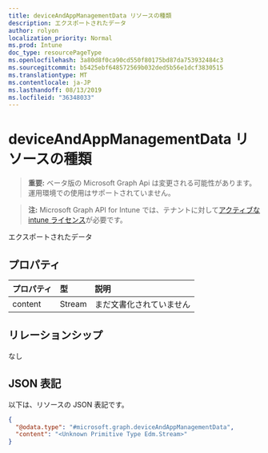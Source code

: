 ```yaml
---
title: deviceAndAppManagementData リソースの種類
description: エクスポートされたデータ
author: rolyon
localization_priority: Normal
ms.prod: Intune
doc_type: resourcePageType
ms.openlocfilehash: 3a80d8f0ca90cd550f80175bd87da753932484c3
ms.sourcegitcommit: b5425ebf648572569b032ded5b56e1dcf3830515
ms.translationtype: MT
ms.contentlocale: ja-JP
ms.lasthandoff: 08/13/2019
ms.locfileid: "36348033"
---
```

# <a name="deviceandappmanagementdata-resource-type"></a>deviceAndAppManagementData リソースの種類

> **重要:** ベータ版の Microsoft Graph Api は変更される可能性があります。運用環境での使用はサポートされていません。

> **注:** Microsoft Graph API for Intune では、テナントに対して[アクティブな intune ライセンス](https://go.microsoft.com/fwlink/?linkid=839381)が必要です。

エクスポートされたデータ

## <a name="properties"></a>プロパティ
|プロパティ|型|説明|
|:---|:---|:---|
|content|Stream|まだ文書化されていません|

## <a name="relationships"></a>リレーションシップ
なし

## <a name="json-representation"></a>JSON 表記
以下は、リソースの JSON 表記です。
<!-- {
  "blockType": "resource",
  "@odata.type": "microsoft.graph.deviceAndAppManagementData"
}
-->
``` json
{
  "@odata.type": "#microsoft.graph.deviceAndAppManagementData",
  "content": "<Unknown Primitive Type Edm.Stream>"
}
```



